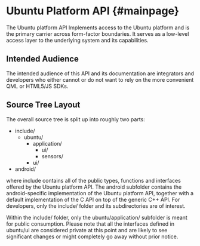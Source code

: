 Ubuntu Platform API {#mainpage}
===================

The Ubuntu platform API Implements access to the Ubuntu platform and
is the primary carrier across form-factor boundaries. It serves as a
low-level access layer to the underlying system and its capabilities.

Intended Audience
-----------------

The intended audience of this API and its documentation are
integrators and developers who either cannot or do not want to rely on
the more convenient QML or HTML5/JS SDKs.

Source Tree Layout
------------------

The overall source tree is split up into roughly two parts:

  * include/
    * ubuntu/
      * application/
        * ui/
        * sensors/
      * ui/
  * android/

where include contains all of the public types, functions and
interfaces offered by the Ubuntu platform API. The android subfolder
contains the android-specific implementation of the Ubuntu platform
API, together with a default implementation of the C API on top of the
generic C++ API. For developers, only the include/ folder and its
subdirectories are of interest.

Within the include/ folder, only the ubuntu/application/ subfolder is
meant for public consumption. Please note that all the interfaces
defined in ubuntu/ui are considered private at this point and are
likely to see significant changes or might completely go away without
prior notice.